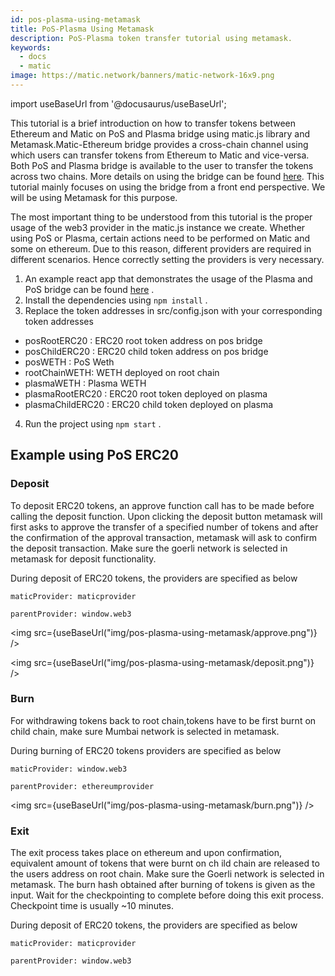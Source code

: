 ```yaml
---
id: pos-plasma-using-metamask
title: PoS-Plasma Using Metamask
description: PoS-Plasma token transfer tutorial using metamask.
keywords:
  - docs
  - matic
image: https://matic.network/banners/matic-network-16x9.png 
---
```

import useBaseUrl from '@docusaurus/useBaseUrl';


This tutorial is a brief introduction on how to transfer tokens between Ethereum and Matic on PoS and Plasma bridge using matic.js library and Metamask.Matic-Ethereum bridge provides a cross-chain channel using which users can transfer tokens from Ethereum to Matic and vice-versa. Both PoS and Plasma bridge is available to the user to transfer the tokens across two chains. More details on using the bridge can be found [here](https://docs.matic.network/docs/develop/ethereum-matic/getting-started). This tutorial mainly focuses on using the bridge from a front end perspective. We will be using Metamask for this purpose.

The most important thing to be understood from this tutorial is the proper usage of the web3 provider in the matic.js instance we create. Whether using PoS or Plasma, certain actions need to be performed on Matic and some on ethereum. Due to this reason, different providers are required in different scenarios. Hence correctly setting the providers is very necessary. 

1. An example react app that demonstrates the usage of the Plasma and PoS bridge can be found [here](https://github.com/maticnetwork/pos-plasma-tutorial) .
2. Install the dependencies using `npm install` .
3. Replace the token addresses in src/config.json with your corresponding token addresses

- posRootERC20 : ERC20 root token address on pos bridge
- posChildERC20 : ERC20 child token address on pos bridge
- posWETH : PoS Weth
- rootChainWETH: WETH deployed on root chain
- plasmaWETH : Plasma WETH
- plasmaRootERC20 : ERC20 root token deployed on plasma
- plasmaChildERC20 : ERC20 child token deployed on plasma

4. Run the project using `npm start` .
## Example using PoS ERC20

### Deposit

To deposit ERC20 tokens, an approve function call has to be made before calling the deposit function. Upon clicking the deposit button metamask will first asks to approve the transfer of a specified number of tokens and after the confirmation of the approval transaction, metamask will ask to confirm the deposit transaction. Make sure the goerli network is selected in metamask for deposit functionality.

During deposit of ERC20 tokens, the providers are specified as below 

`maticProvider: maticprovider`

`parentProvider: window.web3`

<img src={useBaseUrl("img/pos-plasma-using-metamask/approve.png")} />

<img src={useBaseUrl("img/pos-plasma-using-metamask/deposit.png")} />



### Burn

For withdrawing tokens back to root chain,tokens have to be first burnt on child chain, make sure Mumbai network is selected in metamask.

During burning of ERC20 tokens providers are specified as below

`maticProvider: window.web3`

`parentProvider: ethereumprovider`

<img src={useBaseUrl("img/pos-plasma-using-metamask/burn.png")} />

### Exit

The exit process takes place on ethereum and upon confirmation, equivalent amount of tokens that were burnt on ch ild chain are released to the users address on root chain. Make sure the Goerli network is selected in metamask. The burn hash obtained after burning of tokens is given as the input. Wait for the checkpointing to complete before doing this exit process. Checkpoint time is usually ~10 minutes.

During deposit of ERC20 tokens, the providers are specified as below 

`maticProvider: maticprovider`

`parentProvider: window.web3`